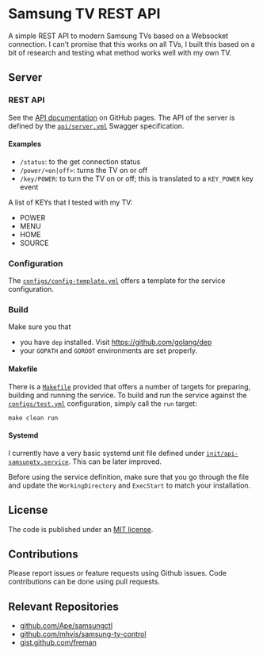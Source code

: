 # Samsung TV REST API

A simple REST API to modern Samsung TVs based on a Websocket connection. I can't promise that this works on all TVs, I built this based on a bit of research and testing what method works well with my own TV.  

## Server

### REST API
See the [API documentation](https://home-iot.github.io/api-samsungtv/) on GitHub pages. The API of the server is defined by the [`api/server.yml`](api/server.yml) Swagger specification. 

#### Examples
* `/status`: to the get connection status
* `/power/<on|off>`: turns the TV on or off
* `/key/POWER`: to turn the TV on or off; this is translated to a `KEY_POWER` key event

A list of KEYs that I tested with my TV: 

* POWER
* MENU
* HOME
* SOURCE

### Configuration
The [`configs/config-template.yml`](configs/config-template.yml) offers a template for the service configuration. 

### Build 

Make sure you that
* you have `dep` installed. Visit https://github.com/golang/dep 
* your `GOPATH` and `GOROOT` environments are set properly.

#### Makefile
There is a [`Makefile`](Makefile) provided that offers a number of targets for preparing, building and running the service. To build and run the service against the [`configs/test.yml`](configs/test.yml) configuration, simply call the `run` target:
```
make clean run
```

#### Systemd
I currently have a very basic systemd unit file defined under [`init/api-samsungtv.service`](init/api-samsungtv.service). This can be later improved. 

Before using the service definition, make sure that you go through the file and update the `WorkingDirectory` and `ExecStart` to match your installation.  

## License
The code is published under an [MIT license](LICENSE.md). 

## Contributions
Please report issues or feature requests using Github issues. Code contributions can be done using pull requests. 

## Relevant Repositories
* [github.com/Ape/samsungctl](https://github.com/Ape/samsungctl)
* [github.com/mhvis/samsung-tv-control](https://github.com/mhvis/samsung-tv-control)
* [gist.github.com/freman](https://gist.github.com/freman)

